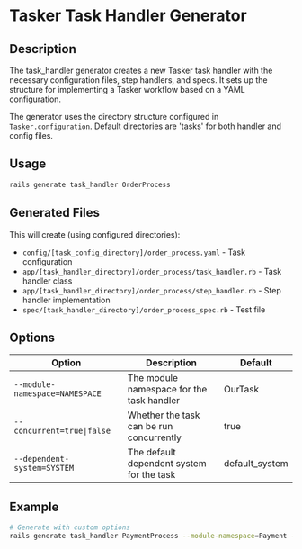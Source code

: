 # Tasker Task Handler Generator

## Description

The task_handler generator creates a new Tasker task handler with the necessary configuration files, step handlers, and specs. It sets up the structure for implementing a Tasker workflow based on a YAML configuration.

The generator uses the directory structure configured in `Tasker.configuration`. Default directories are 'tasks' for both handler and config files.

## Usage

```bash
rails generate task_handler OrderProcess
```

## Generated Files

This will create (using configured directories):

- `config/[task_config_directory]/order_process.yaml` - Task configuration
- `app/[task_handler_directory]/order_process/task_handler.rb` - Task handler class
- `app/[task_handler_directory]/order_process/step_handler.rb` - Step handler implementation
- `spec/[task_handler_directory]/order_process_spec.rb` - Test file

## Options

| Option | Description | Default |
|--------|-------------|---------|
| `--module-namespace=NAMESPACE` | The module namespace for the task handler | OurTask |
| `--concurrent=true\|false` | Whether the task can be run concurrently | true |
| `--dependent-system=SYSTEM` | The default dependent system for the task | default_system |

## Example

```bash
# Generate with custom options
rails generate task_handler PaymentProcess --module-namespace=Payment --dependent-system=payment_system --concurrent=false
```
